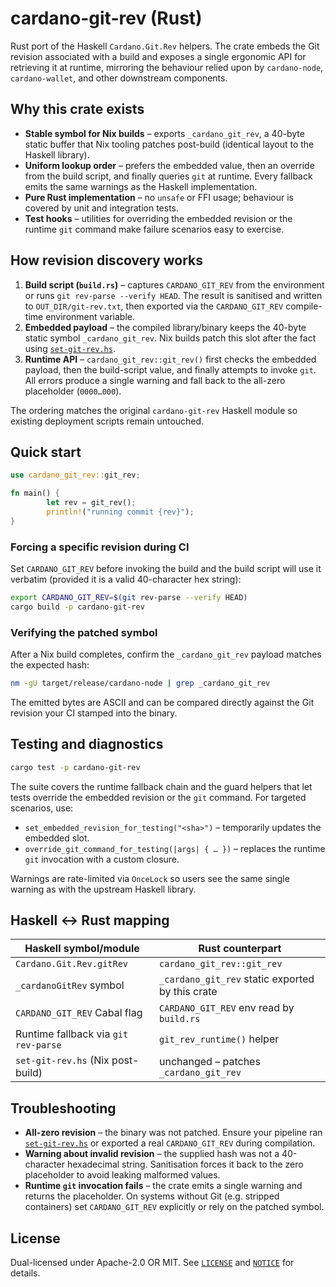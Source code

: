 # cardano-git-rev (Rust)

Rust port of the Haskell `Cardano.Git.Rev` helpers. The crate embeds the Git
revision associated with a build and exposes a single ergonomic API for
retrieving it at runtime, mirroring the behaviour relied upon by
`cardano-node`, `cardano-wallet`, and other downstream components.

## Why this crate exists

- **Stable symbol for Nix builds** – exports `_cardano_git_rev`, a 40-byte
	static buffer that Nix tooling patches post-build (identical layout to the
	Haskell library).
- **Uniform lookup order** – prefers the embedded value, then an override from
	the build script, and finally queries `git` at runtime. Every fallback emits
	the same warnings as the Haskell implementation.
- **Pure Rust implementation** – no `unsafe` or FFI usage; behaviour is
	covered by unit and integration tests.
- **Test hooks** – utilities for overriding the embedded revision or the
	runtime `git` command make failure scenarios easy to exercise.

## How revision discovery works

1. **Build script (`build.rs`)** – captures `CARDANO_GIT_REV` from the
	 environment or runs `git rev-parse --verify HEAD`. The result is sanitised
	 and written to `OUT_DIR/git-rev.txt`, then exported via the
	 `CARDANO_GIT_REV` compile-time environment variable.
2. **Embedded payload** – the compiled library/binary keeps the 40-byte static
	 symbol `_cardano_git_rev`. Nix builds patch this slot after the fact using
	 [`set-git-rev.hs`][set-git-rev.hs].
3. **Runtime API** – `cardano_git_rev::git_rev()` first checks the embedded
	 payload, then the build-script value, and finally attempts to invoke `git`.
	 All errors produce a single warning and fall back to the all-zero
	 placeholder (`0000…000`).

The ordering matches the original `cardano-git-rev` Haskell module so existing
deployment scripts remain untouched.

## Quick start

```rust
use cardano_git_rev::git_rev;

fn main() {
		let rev = git_rev();
		println!("running commit {rev}");
}
```

### Forcing a specific revision during CI

Set `CARDANO_GIT_REV` before invoking the build and the build script will use
it verbatim (provided it is a valid 40-character hex string):

```bash
export CARDANO_GIT_REV=$(git rev-parse --verify HEAD)
cargo build -p cardano-git-rev
```

### Verifying the patched symbol

After a Nix build completes, confirm the `_cardano_git_rev` payload matches the
expected hash:

```bash
nm -gU target/release/cardano-node | grep _cardano_git_rev
```

The emitted bytes are ASCII and can be compared directly against the Git
revision your CI stamped into the binary.

## Testing and diagnostics

```bash
cargo test -p cardano-git-rev
```

The suite covers the runtime fallback chain and the guard helpers that let
tests override the embedded revision or the `git` command. For targeted
scenarios, use:

- `set_embedded_revision_for_testing("<sha>")` – temporarily updates the
	embedded slot.
- `override_git_command_for_testing(|args| { … })` – replaces the runtime `git`
	invocation with a custom closure.

Warnings are rate-limited via `OnceLock` so users see the same single warning
as with the upstream Haskell library.

## Haskell ↔ Rust mapping

| Haskell symbol/module | Rust counterpart |
|-----------------------|------------------|
| `Cardano.Git.Rev.gitRev` | `cardano_git_rev::git_rev` |
| `_cardanoGitRev` symbol  | `_cardano_git_rev` static exported by this crate |
| `CARDANO_GIT_REV` Cabal flag | `CARDANO_GIT_REV` env read by `build.rs` |
| Runtime fallback via `git rev-parse` | `git_rev_runtime()` helper |
| `set-git-rev.hs` (Nix post-build) | unchanged – patches `_cardano_git_rev` |

## Troubleshooting

- **All-zero revision** – the binary was not patched. Ensure your pipeline ran
	[`set-git-rev.hs`][set-git-rev.hs] or exported a real `CARDANO_GIT_REV`
	during compilation.
- **Warning about invalid revision** – the supplied hash was not a 40-character
	hexadecimal string. Sanitisation forces it back to the zero placeholder to
	avoid leaking malformed values.
- **Runtime `git` invocation fails** – the crate emits a single warning and
	returns the placeholder. On systems without Git (e.g. stripped containers)
	set `CARDANO_GIT_REV` explicitly or rely on the patched symbol.

## License

Dual-licensed under Apache-2.0 OR MIT. See [`LICENSE`](../LICENSE) and
[`NOTICE`](../NOTICE) for details.

[set-git-rev.hs]: https://github.com/input-output-hk/iohk-nix/blob/master/overlays/haskell-nix-extra/utils/set-git-rev.hs
